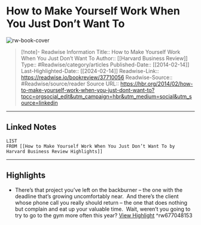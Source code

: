# How to Make Yourself Work When You Just Don’t Want To

![rw-book-cover](https://readwise-assets.s3.amazonaws.com/media/uploaded_book_covers/profile_174804/dec15-31-155301520.jpg)
<br>
>[!note]- Readwise Information
>Title:: How to Make Yourself Work When You Just Don’t Want To
>Author:: [[Harvard Business Review]]
>Type:: #Readwise/category/articles
>Published-Date:: [[2014-02-14]]
>Last-Highlighted-Date:: [[2024-02-14]]
>Readwise-Link:: https://readwise.io/bookreview/37710056
>Readwise-Source:: #Readwise/source/reader
>Source URL:: https://hbr.org/2014/02/how-to-make-yourself-work-when-you-just-dont-want-to?tpcc=orgsocial_edit&utm_campaign=hbr&utm_medium=social&utm_source=linkedin
--- 

## Linked Notes
```dataview
LIST
FROM [[How to Make Yourself Work When You Just Don’t Want To by Harvard Business Review Highlights]]
```

---

## Highlights
- There’s that project you’ve left on the backburner – the one with the deadline that’s growing uncomfortably near.  And there’s the client whose phone call you really should return – the one that does nothing but complain and eat up your valuable time.  Wait, weren’t you going to try to go to the gym more often this year? [View Highlight](https://readwise.io/open/677048153) ^rw677048153
